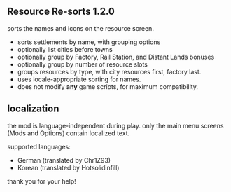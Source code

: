 ## Resource Re-sorts 1.2.0
sorts the names and icons on the resource screen.

- sorts settlements by name, with grouping options
- optionally list cities before towns
- optionally group by Factory, Rail Station, and Distant Lands bonuses
- optionally group by number of resource slots
- groups resources by type, with city resources first, factory last.
- uses locale-appropriate sorting for names.
- does not modify **any** game scripts, for maximum compatibility.

## localization
the mod is language-independent during play.
only the main menu screens (Mods and Options) contain localized text.

supported languages:

- German (translated by Chr1Z93)
- Korean (translated by Hotsolidinfill)

thank you for your help!
